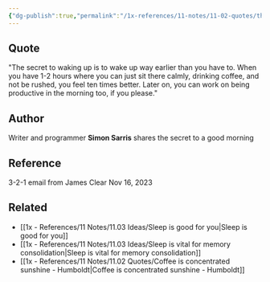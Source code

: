 ```yaml
---
{"dg-publish":true,"permalink":"/1x-references/11-notes/11-02-quotes/the-secret-to-waking-up-is-to-wake-up-way-earlier-than-you-have-to-simon-sarris/","title":"The secret to waking up is to wake up way earlier than you have to - Simon Sarris"}
---
```



## Quote
"The secret to waking up is to wake up way earlier than you have to. When you have 1-2 hours where you can just sit there calmly, drinking coffee, and not be rushed, you feel ten times better. Later on, you can work on being productive in the morning too, if you please."

## Author
Writer and programmer **Simon Sarris** shares the secret to a good morning

## Reference
3-2-1 email from James Clear Nov 16, 2023

## Related
- [[1x - References/11 Notes/11.03 Ideas/Sleep is good for you\|Sleep is good for you]]
- [[1x - References/11 Notes/11.03 Ideas/Sleep is vital for memory consolidation\|Sleep is vital for memory consolidation]]
- [[1x - References/11 Notes/11.02 Quotes/Coffee is concentrated sunshine - Humboldt\|Coffee is concentrated sunshine - Humboldt]]
